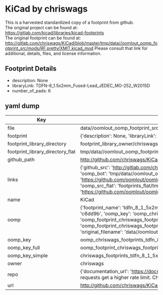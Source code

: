 # KiCad by chriswags  
This is a harvested standardized copy of a footprint from github.  
The original project can be found at:  
https://gitlab.com/kicad/libraries/kicad-footprints  
The original footprint can be found at:
http://gitlab.com/chriswags/KiCad/blob/master/tmp/data//oomlout_oomp_footprint_src/mods/RF.pretty/XMIT.kicad_mod
Please consult that link for additional, details, files, and license information.  
## Footprint Details
* description: None  
* libraryLink: TDFN-8_1.5x2mm_Fused-Lead_JEDEC_MO-252_W2015D  
* number_of_pads: 6  
## yaml dump  
| Key | Value |  
| --- | --- |  
| file | data//oomlout_oomp_footprint_src/KiCad/demos/stickhub/footprints.pretty/TDFN-8_1.5x2mm_Fused-Lead_JEDEC_MO-252_W2015D.kicad_mod |  
| footprint | {'description': None, 'libraryLink': 'TDFN-8_1.5x2mm_Fused-Lead_JEDEC_MO-252_W2015D', 'number_of_pads': 6} |  
| footprint_library_directory | footprint_library_owner/chriswags_KiCad |  
| footprint_library_directory_flat | tmp/data//oomlout_oomp_footprint_src/footprints_flat/chriswags_footprints_tdfn_8_1_5x2mm_fused_lead_jedec_mo_252_w2015d/working |  
| github_path | http://github.com/chriswags/KiCad/blob/master/tmp/data//oomlout_oomp_footprint_src/demos/stickhub/footprints.pretty/TDFN-8_1.5x2mm_Fused-Lead_JEDEC_MO-252_W2015D.kicad_mod |  
| links | {'github_src': 'http://gitlab.com/chriswags/KiCad/blob/master/tmp/data//oomlout_oomp_footprint_src/mods/RF.pretty/XMIT.kicad_mod', 'github_src_repo': 'https://gitlab.com/kicad/libraries/kicad-footprints', 'oomp_bot': 'tmp/data//oomlout_oomp_footprint_src/footprints/chriswags_footprints_tdfn_8_1_5x2mm_fused_lead_jedec_mo_252_w2015d/working', 'oomp_bot_github': 'https://github.com/oomlout/oomlout_oomp_footprint_bot/tree/main/tmp/data//oomlout_oomp_footprint_src/footprints/chriswags_footprints_tdfn_8_1_5x2mm_fused_lead_jedec_mo_252_w2015d/working', 'oomp_src_flat': 'footprints_flat/tmp/data//oomlout_oomp_footprint_src/footprints_flat/chriswags_footprints_tdfn_8_1_5x2mm_fused_lead_jedec_mo_252_w2015d/working', 'oomp_src_flat_github': 'https://github.com/oomlout/oomlout_oomp_footprint_src/tree/main/tmp/data//oomlout_oomp_footprint_src/footprints_flat/chriswags_footprints_tdfn_8_1_5x2mm_fused_lead_jedec_mo_252_w2015d/working'} |  
| name | KiCad |  
| oomp | {'footprint_name': 'tdfn_8_1_5x2mm_fused_lead_jedec_mo_252_w2015d', 'library_name': 'footprints', 'md5': 'c6dd9b917ef97d18ad49453ee5e87108', 'md5_10': 'c6dd9b917e', 'md5_5': 'c6dd9', 'md5_6': 'c6dd9b', 'oomp_key': 'oomp_chriswags_footprints_tdfn_8_1_5x2mm_fused_lead_jedec_mo_252_w2015d', 'oomp_key_extra': 'oomp_footprint_chriswags_footprints_tdfn_8_1_5x2mm_fused_lead_jedec_mo_252_w2015d', 'oomp_key_full': 'oomp_footprint_chriswags_footprints_tdfn_8_1_5x2mm_fused_lead_jedec_mo_252_w2015d_c6dd9b', 'oomp_key_simple': 'chriswags_footprints_tdfn_8_1_5x2mm_fused_lead_jedec_mo_252_w2015d', 'original_filename': 'data//oomlout_oomp_footprint_src/KiCad/demos/stickhub/footprints.pretty/TDFN-8_1.5x2mm_Fused-Lead_JEDEC_MO-252_W2015D.kicad_mod', 'owner_name': 'chriswags'} |  
| oomp_key | oomp_chriswags_footprints_tdfn_8_1_5x2mm_fused_lead_jedec_mo_252_w2015d |  
| oomp_key_full | oomp_footprint_chriswags_footprints_tdfn_8_1_5x2mm_fused_lead_jedec_mo_252_w2015d |  
| oomp_key_simple | chriswags_footprints_tdfn_8_1_5x2mm_fused_lead_jedec_mo_252_w2015d |  
| owner | chriswags |  
| repo | {'documentation_url': 'https://docs.github.com/rest/overview/resources-in-the-rest-api#rate-limiting', 'message': "API rate limit exceeded for 84.66.142.224. (But here's the good news: Authenticated requests get a higher rate limit. Check out the documentation for more details.)"} |  
| url | http://github.com/chriswags/KiCad |  

